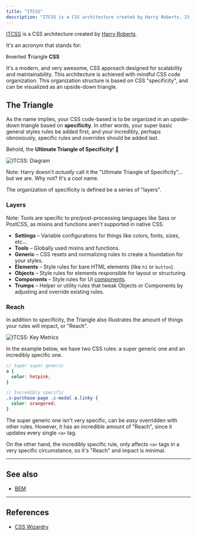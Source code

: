 ```yaml
---
title: "ITCSS"
description: "ITCSS is a CSS architecture created by Harry Roberts. It's an acronym that stands for Inverted Triangle CSS."
---
```


[ITCSS](http://itcss.io/) is a CSS architecture created by [Harry Roberts](https://twitter.com/csswizardry).

It's an acronym that stands for:

<div class="tx-h2 u-mrg-t-5 u-mrg-b-8 t-tx-charcoal-400">
  <strong class="t-tx-charcoal-600">I</strong>nverted
  <strong class="t-tx-charcoal-600">T</strong>riangle
  <strong class="t-tx-charcoal-600">CSS</strong>
</div>

It's a modern, and very awesome, CSS approach designed for scalability and maintainability. This architecture is achieved with mindful CSS code organization. This organization structure is based on CSS "specificity", and can be visualized as an upside-down triangle.


## The Triangle

As the name implies, your CSS code-based is to be organized in an upside-down triangle based on **specificity**. In other words, your super basic general styles rules be added first, and your incredibly, perhaps obnoxiously, specific rules and overrides should be added last.

Behold, the **Ultimate Triangle of Specificity**! 🙌

![ITCSS: Diagram](/seed/images/glossary/itcss.svg)

Note: Harry doesn't _actually_ call it the "Ultimate Triangle of Specificity"… but we are. Why not? It's a cool name.

The organization of specificity is defined be a series of "layers".


### Layers

Note: Tools are specific to pre/post-processing languages like Sass or PostCSS, as mixins and functions aren't supported in native CSS.

* **Settings** – Variable configurations for things like colors, fonts, sizes, etc…
* **Tools** – Globally used mixins and functions.
* **Generic** – CSS resets and normalizing rules to create a foundation for your styles.
* **Elements** – Style rules for bare HTML elements (like `h1` or `button`).
* **Objects** – Style rules for elements responsible for layout or structuring.
* **Components** – Style rules for UI [components](/seed/glossary/component).
* **Trumps** – Helper or utility rules that tweak Objects or Components by adjusting and override existing rules.


### Reach

In addition to specificity, the Triangle also illustrates the amount of things your rules will impact, or "Reach".

![ITCSS: Key Metrics](/seed/images/glossary/itcss-key-metrics.svg)

In the example below, we have two CSS rules: a super generic one and an incredibly specific one.

```styles.scss
// Super super generic
a {
  color: hotpink;
}

// Incredibly specific
.s-purchase-page .c-modal a.linky {
  color: orangered;
}
```

The super generic one isn't very specific, can be _easy_ overridden with other rules. However, it has an incredible amount of "Reach", since it updates every single `<a>` tag.

On the other hand, the incredibly specific rule, only affects `<a>` tags in a very specific circumstance, so it's "Reach" and impact is minimal.



---


## See also

* [BEM](/seed/glossary/bem)


---


## References

* [CSS Wizardry](http://csswizardry.net/talks/2014/11/itcss-dafed.pdf)
